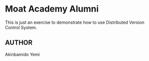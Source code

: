 # Moat Academy Alumni
This is just an exercise to demonstrate how to use Distributed Version Control System.

AUTHOR
-------
Akinbamido Yemi
